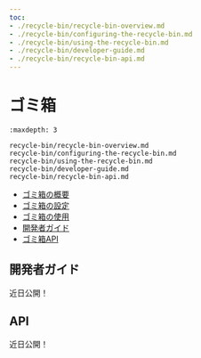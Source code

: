```yaml
---
toc:
- ./recycle-bin/recycle-bin-overview.md
- ./recycle-bin/configuring-the-recycle-bin.md
- ./recycle-bin/using-the-recycle-bin.md
- ./recycle-bin/developer-guide.md
- ./recycle-bin/recycle-bin-api.md
---
```

# ゴミ箱

```{toctree}
:maxdepth: 3

recycle-bin/recycle-bin-overview.md
recycle-bin/configuring-the-recycle-bin.md
recycle-bin/using-the-recycle-bin.md
recycle-bin/developer-guide.md
recycle-bin/recycle-bin-api.md
```

* [ゴミ箱の概要](./recycle-bin/recycle-bin-overview.md)
* [ゴミ箱の設定](./recycle-bin/configuring-the-recycle-bin.md)
* [ゴミ箱の使用](./recycle-bin/using-the-recycle-bin.md)
* [開発者ガイド](./recycle-bin/developer-guide.md)
* [ゴミ箱API](./recycle-bin/recycle-bin-api.md)

## 開発者ガイド

近日公開！

## API

近日公開！
